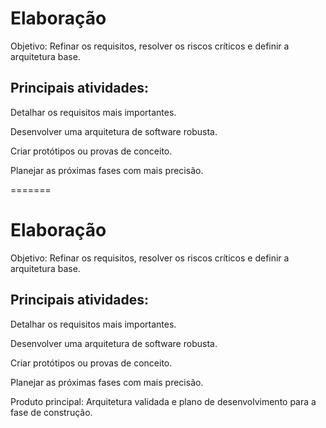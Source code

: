 
# Elaboração

Objetivo: Refinar os requisitos, resolver os riscos críticos e definir a arquitetura base.

## Principais atividades:

Detalhar os requisitos mais importantes.

Desenvolver uma arquitetura de software robusta.

Criar protótipos ou provas de conceito.

Planejar as próximas fases com mais precisão.

=======
# Elaboração

Objetivo: Refinar os requisitos, resolver os riscos críticos e definir a arquitetura base.

## Principais atividades:

Detalhar os requisitos mais importantes.

Desenvolver uma arquitetura de software robusta.

Criar protótipos ou provas de conceito.

Planejar as próximas fases com mais precisão.

Produto principal: Arquitetura validada e plano de desenvolvimento para a fase de construção.